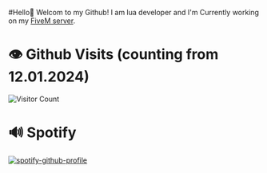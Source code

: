 #Hello👋 Welcom to my Github! 
I am lua developer and I'm Currently working on my [FiveM server](https://4rdm.pl/).

# 👁️ Github Visits (counting from 12.01.2024)
![Visitor Count](https://profile-counter.glitch.me/kubamaz/count.svg) 

# 🔊 Spotify
[![spotify-github-profile](https://spotify-github-profile.vercel.app/api/view?uid=kubaxs2.0&cover_image=true&theme=default&show_offline=true&background_color=121212&interchange=true&bar_color=53b14f&bar_color_cover=true)](https://github.com/kittinan/spotify-github-profile)
